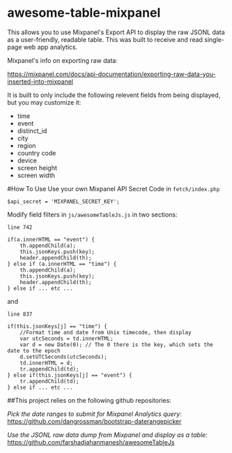 # awesome-table-mixpanel

This allows you to use Mixpanel's Export API to display the raw JSONL data as a user-friendly, readable table. This was built to receive and read single-page web app analytics.

Mixpanel's info on exporting raw data:

https://mixpanel.com/docs/api-documentation/exporting-raw-data-you-inserted-into-mixpanel

It is built to only include the following relevent fields from being displayed, but you may customize it:

- time
- event
- distinct_id
- city
- region
- country code
- device
- screen height
- screen width

#How To Use
Use your own Mixpanel API Secret Code in `fetch/index.php`
```
$api_secret = 'MIXPANEL_SECRET_KEY';
```


Modify field filters in `js/awesomeTableJs.js` in two sections:
```
line 742

if(a.innerHTML == "event") {
    th.appendChild(a);
    this.jsonKeys.push(key);
    header.appendChild(th);
} else if (a.innerHTML == "time") {
    th.appendChild(a);
    this.jsonKeys.push(key);
    header.appendChild(th);
} else if ... etc ...
```
and
```
line 837

if(this.jsonKeys[j] == "time") {
    //Format time and date from Unix timecode, then display
    var utcSeconds = td.innerHTML;
    var d = new Date(0); // The 0 there is the key, which sets the date to the epoch
    d.setUTCSeconds(utcSeconds);
    td.innerHTML = d;
    tr.appendChild(td);
} else if(this.jsonKeys[j] == "event") {
    tr.appendChild(td);
} else if ... etc ...
```


##This project relies on the following github repositories:

_Pick the date ranges to submit for Mixpanel Analytics query:_
https://github.com/dangrossman/bootstrap-daterangepicker

_Use the JSONL raw data dump from Mixpanel and display as a table:_
https://github.com/farshadjahanmanesh/awesomeTableJs





